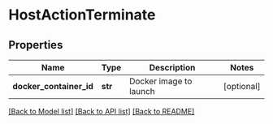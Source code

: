 # HostActionTerminate

## Properties
Name | Type | Description | Notes
------------ | ------------- | ------------- | -------------
**docker_container_id** | **str** | Docker image to launch | [optional] 

[[Back to Model list]](../README.md#documentation-for-models) [[Back to API list]](../README.md#documentation-for-api-endpoints) [[Back to README]](../README.md)



